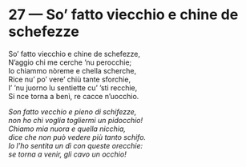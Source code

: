 # 27 — So’ fatto viecchio e chine de schefezze

So’ fatto viecchio e chine de schefezze,  
N’aggio chi me cerche ’nu perocchie;  
Io chiammo nòreme e chella scherche,  
Rice nu’ po’ vere’ chiù tante sforchie,  
I’ ’nu juorno lu sentiette cu’ ’sti recchie,  
Si nce torna a benì, re cacce n’uocchio.

_Son fatto vecchio e pieno di schifezze,  
non ho chi voglia togliermi un pidocchio!  
Chiamo mia nuora e quella nicchia,  
dice che non può vedere più tanto schifo.  
Io l’ho sentita un dì con queste orecchie:  
se torna a venir, gli cavo un occhio!_

